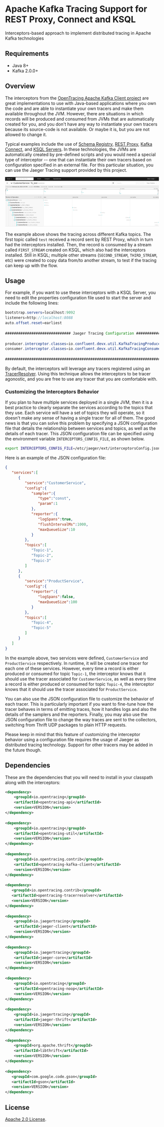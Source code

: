 # Apache Kafka Tracing Support for REST Proxy, Connect and KSQL
Interceptors-based approach to implement distributed tracing in Apache Kafka technologies

## Requirements

- Java 8+
- Kafka 2.0.0+

## Overview

The interceptors from the [OpenTracing Apache Kafka Client project](https://github.com/opentracing-contrib/java-kafka-client) are great implementations to use with Java-based applications where you own the code and are able to instantiate your own tracers and make them available throughout the JVM. However, there are situations in which records will be produced and consumed from JVMs that are automatically created for you, and you don't have any way to instantiate your own tracers because its source-code is not available. Or maybe it is, but you are not allowed to change it.

Typical examples include the use of [Schema Registry](https://docs.confluent.io/current/schema-registry/docs/index.html), [REST Proxy](https://docs.confluent.io/current/kafka-rest/docs/index.html), [Kafka Connect](https://docs.confluent.io/current/connect/index.html), and [KSQL Servers](https://docs.confluent.io/current/ksql/docs/index.html). In these technologies, the JVMs are automatically created by pre-defined scripts and you would need a special type of interceptor -- one that can instantiate their own tracers based on configuration specified in an external file. For this particular situation, you can use the Jaeger Tracing support provided by this project.

![Sample](images/sample.png)

The example above shows the tracing across different Kafka topics. The first topic called `test` received a record sent by REST Proxy, which in turn had the interceptors installed. Then, the record is consumed by a stream called `FIRST_STREAM` created on KSQL, which also had the interceptors installed. Still in KSQL; multiple other streams (`SECOND_STREAM`, `THIRD_STREAM`, etc) were created to copy data from/to another stream, to test if the tracing can keep up with the flow.

## Usage

For example, if you want to use these interceptors with a KSQL Server, you need to edit the properties configuration file used to start the server and include the following lines:

```java
bootstrap.servers=localhost:9092
listeners=http://localhost:8088
auto.offset.reset=earliest

############################## Jaeger Tracing Configuration ################################

producer.interceptor.classes=io.confluent.devx.util.KafkaTracingProducerInterceptor
consumer.interceptor.classes=io.confluent.devx.util.KafkaTracingConsumerInterceptor

############################################################################################
```

By default, the interceptors will leverage any tracers registered using an [TracerResolver](https://github.com/opentracing-contrib/java-tracerresolver). Using this technique allows the interceptors to be tracer agonostic, and you are free to use any tracer that you are comfortable with.

### Customizing the Interceptors Behavior

If you plan to have multiple services deployed in a single JVM, then it is a best practice to clearly separate the services according to the topics that they use. Each service will have a set of topics they will operate, so it doesn't make any sense of having a single tracer for all of them. The good news is that you can solve this problem by specifying a JSON configuration file that details the relationship between services and topics, as well as the details of each tracer. This JSON configuration file can be specified using the environment variable `INTERCEPTORS_CONFIG_FILE`, as shown below.

```bash
export INTERCEPTORS_CONFIG_FILE=/etc/jaeger/ext/interceptorsConfig.json
```

Here is an example of the JSON configuration file:

```json
{
   "services":[
      {
         "service":"CustomerService",
         "config":{
            "sampler":{
               "type":"const",
               "param":1
            },
            "reporter":{
               "logSpans":true,
               "flushIntervalMs":1000,
               "maxQueueSize":10
            }
         },
         "topics":[
            "Topic-1",
            "Topic-2",
            "Topic-3"
         ]
      },
      {
         "service":"ProductService",
         "config":{
            "reporter":{
               "logSpans":false,
               "maxQueueSize":100
            }
         },
         "topics":[
            "Topic-4",
            "Topic-5"
         ]
      }
   ]
}
```
In the example above, two services were defined, `CustomerService` and `ProductService` respectively. In runtime, it will be created one tracer for each one of these services. However, every time a record is either produced or consumed for topic `Topic-1`, the interceptor knows that it should use the tracer associated for `CustomerService`, as well as every time a record is either produced or consumed for topic `Topic-4`, the interceptor knows that it should use the tracer associated for `ProductService`.

You can also use the JSON configuration file to customize the behavior of each tracer. This is particularly important if you want to fine-tune how the tracer behaves in terms of emitting traces, how it handles logs and also the details of the samplers and the reporters. Finally, you may also use the JSON configuration file to change the way traces are sent to the collectors, switching from Thrift UDP packages to plain HTTP requests.

Please keep in mind that this feature of customizing the interceptor behavior using a configuration file requires the usage of Jaeger as distributed tracing technology. Support for other tracers may be added in the future though.

## Dependencies

These are the dependencies that you will need to install in your classpath along with the interceptors:

```xml
<dependency>
    <groupId>io.opentracing</groupId>
    <artifactId>opentracing-api</artifactId>
    <version>VERSION</version>
</dependency>

<dependency>
    <groupId>io.opentracing</groupId>
    <artifactId>opentracing-util</artifactId>
    <version>VERSION</version>
</dependency>

<dependency>
    <groupId>io.opentracing.contrib</groupId>
    <artifactId>opentracing-kafka-client</artifactId>
    <version>VERSION</version>
</dependency>

<dependency>
   <groupId>io.opentracing.contrib</groupId>
   <artifactId>opentracing-tracerresolver</artifactId>
   <version>VERSION</version>
</dependency>

<dependency>
    <groupId>io.jaegertracing</groupId>
    <artifactId>jaeger-client</artifactId>
    <version>VERSION</version>
</dependency>

<dependency>
    <groupId>io.jaegertracing</groupId>
    <artifactId>jaeger-core</artifactId>
    <version>VERSION</version>
</dependency>

<dependency>
    <groupId>io.opentracing</groupId>
    <artifactId>opentracing-noop</artifactId>
    <version>VERSION</version>
</dependency>

<dependency>
    <groupId>io.jaegertracing</groupId>
    <artifactId>jaeger-thrift</artifactId>
    <version>VERSION</version>
</dependency>

<dependency>
    <groupId>org.apache.thrift</groupId>
    <artifactId>libthrift</artifactId>
    <version>VERSION</version>
</dependency>

<dependency>
   <groupId>com.google.code.gson</groupId>
   <artifactId>gson</artifactId>
   <version>VERSION</version>
</dependency>
```

## License

[Apache 2.0 License](./LICENSE).